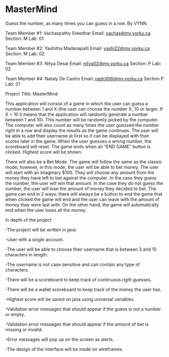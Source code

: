 # MasterMind
Guess the number, as many times you can guess in a row. By VYNN

Team Member #1: Vachaspathy Sreedhar
Email: vachas@my.yorku.ca
Section: M
Lab: 01

Team Member #2: Yashitha Madanapalli
Email: yashi22@my.yorku.ca
Section: M
Lab: 02

Team Member #3: Nitya Desai
Email: nitya02@my.yorku.ca
Section: P
Lab: 02

Team Member #4: Nataly De Castro
Email: nadcll06@my.yorku.ca
Section P
Lab: 01

Project Title: MasterMind

This application will consist of a game in which the user can guess a number between 1 and X (the user can choose the number X, 10 or larger. If X = 10 it means that the application will randomly generate a number between 1 and 10). This number will be randomly picked by the computer. The computer will also count as many times the user guessed the number right in a row and display the results as the game continues. The user will be able to add their username at first so it can be displayed with their scores later in the game. When the user guesses a wrong number, the scoreboard will reset. The game ends when an “END GAME” button is clicked. Highest score will be shown.

There will also be a Bet Mode. The game will follow the same as the classic mode; however, in this mode, the user will be able to bet money. The user will start with an imaginary $100. They will choose any amount from the money they have left to bet against the computer. In the case they guess the number, the user will win that amount. In the case they do not guess  the number, the user will lose the amount of money they decided to bet. The game can end in 2 ways; there will always be a button to end the game that when clicked the game will end and the user can leave with the amount of money they were last with. On the other hand, the game will automatically end when the user loses all the money.

In depth of the project

-The project will be written in java.

-User with a single account.

-The user will be able to choose their username that is between 3 and 10 characters in length.

-The username is not case sensitive and can contain any type of characters.

-There will be a scoreboard to keep track of continuous right guesses.

-There will be a wallet scoreboard to keep track of the money the user has.

-Highest score will be saved on java using universal variables.

-Validation error messages that should appear if the guess is not a number or empty.

-Validation error messages that should appear if the amount of bet is missing or invalid.

-Error messages will pop up on the screen as alerts.

-The design of the interface will be made on wireframes.



